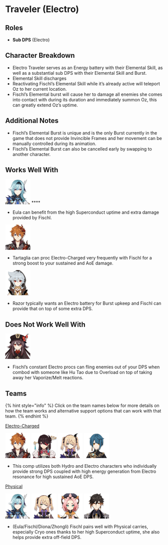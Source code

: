 # Traveler \(Electro\)

## Roles

* **Sub DPS** \(Electro\)

## Character Breakdown

* Electro Traveler serves as an Energy battery with their Elemental Skill, as well as a substantial sub DPS with their Elemental Skill and Burst.
* Elemental Skill discharges 
* Reactivating Fischl’s Elemental Skill while it’s already active will teleport Oz to her current location.
* Fischl’s Elemental burst will cause her to damage all enemies she comes into contact with during its duration and immediately summon Oz, this can greatly extend Oz’s uptime.

## Additional Notes

* Fischl’s Elemental Burst is unique and is the only Burst currently in the game that does not provide Invincible Frames and her movement can be manually controlled during its animation.
* Fischl’s Elemental Burst can also be cancelled early by swapping to another character.

## Works Well With

![](../../.gitbook/assets/ui_avataricon_eula.png) ****

* Eula can benefit from the high Superconduct uptime and extra damage provided by Fischl.

![](../../.gitbook/assets/ui_avataricon_tartaglia.png) 

* Tartaglia can proc Electro-Charged very frequently with Fischl for a strong boost to your sustained and AoE damage.

![](../../.gitbook/assets/ui_avataricon_razor.png) 

* Razor typically wants an Electro battery for Burst upkeep and Fischl can provide that on top of some extra DPS.

## Does Not Work Well With

![](../../.gitbook/assets/ui_avataricon_hutao.png) 

* Fischl’s constant Electro procs can fling enemies out of your DPS when combod with someone like Hu Tao due to Overload on top of taking away her Vaporize/Melt reactions.

## Teams

{% hint style="info" %}
Click on the team names below for more details on how the team works and alternative support options that can work with that team.
{% endhint %}

[Electro-Charged](../../teams/electro-charged.md)

![](../../.gitbook/assets/ui_avataricon_tartaglia.png) ![](../../.gitbook/assets/ui_avataricon_beidou.png) ![](../../.gitbook/assets/ui_avataricon_fischl.png) ![](../../.gitbook/assets/ui_avataricon_xingqiu.png) 

* This comp utilizes both Hydro and Electro characters who individually provide strong DPS coupled with high energy generation from Electro resonance for high sustained AoE DPS.

[Physical](../../teams/physical.md)

![](../../.gitbook/assets/ui_avataricon_eula.png) ![](../../.gitbook/assets/ui_avataricon_fischl.png) ![](../../.gitbook/assets/ui_avataricon_diona.png) ![](../../.gitbook/assets/ui_avataricon_zhongli.png) 

* \(Eula/Fischl/Diona/Zhongli\) Fischl pairs well with Physical carries, especially Cryo ones thanks to her high Superconduct uptime, she also helps provide extra off-field DPS.


